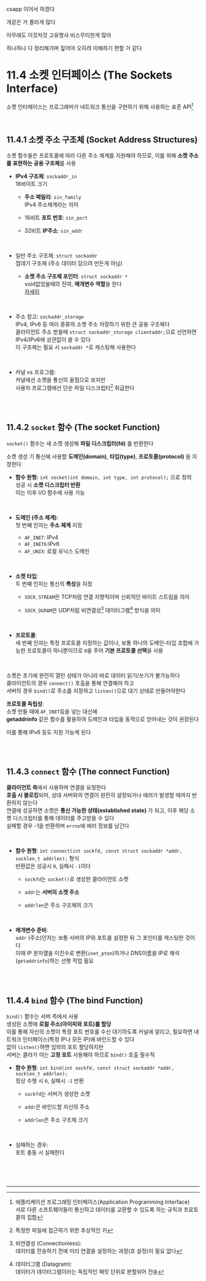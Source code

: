 csapp 이어서 하겠다

개같은 거 졸라게 많다

아무래도 이것저것 고유명사 비스무리한게 많아

하나하나 다 정리해가며 짚어야 오히려 이해하기 편할 거 같다



# 11.4 소켓 인터페이스 (The Sockets Interface)

소켓 인터페이스는 프로그래머가 네트워크 통신을 구현하기 위해 사용하는 표준 API[^1]

<br>

## 11.4.1 소켓 주소 구조체 (Socket Address Structures)

소켓 함수들은 프로토콜에 따라 다른 주소 체계를 지원해야 하므로, 이를 위해 **소켓 주소를 표현하는 공용 구조체**를 사용

- **IPv4 구조체**: `sockaddr_in`<br>
  16바이트 크기

    - **주소 패밀리**: `sin_family`<br>
      IPv4 주소체계라는 의미

    - 16비트 **포트 번호**: `sin_port`

    - 32비트 **IP주소**: `sin_addr`

<br>

- 일반 주소 구조체: `struct sockaddr`<br>
  껍데기 구조체 (주소 데이터 담으려 만든게 아님)

    - **소켓 주소 구조체 포인터**: `struct sockaddr *`<br>
      void없었을때의 잔여, **매개변수 역할**을 한다<br>
      [자세히](../../reviews/week8_word/sockaddr.md)

<br>

- 주소 창고: `sockaddr_storage`<br>
  IPv4, IPv6 등 여러 종류의 소켓 주소 저장하기 위한 큰 공용 구조체다<br>
  클라이언트 주소 받을때 `struct sockaddr_storage clientaddr;`으로 선언하면 IPv4/IPv6에 상관없이 쓸 수 있다<br>
  이 구조체는 필요 시 `sockaddr *`로 캐스팅해 사용한다

<br>

- 커널 vs 프로그램:<br>
  커널에선 소켓을 통신의 끝점으로 보지만<br>
  사용자 프로그램에선 단순 파일 디스크립터[^2] 취급한다

<br><br>

## 11.4.2 `socket` 함수 (The socket Function)

`socket()` 함수는 새 소켓 생성해 **파일 디스크립터(fd)** 를 반환한다

소켓 생성 기 통신에 사용할 **도메인(domain)**, **타입(type)**, **프로토콜(protocol)** 을 지정한다

- **함수 원형:** `int socket(int domain, int type, int protocol);` 으로 정의<br>
  성공 시 **소켓 디스크립터 반환**<br>
  이는 이후 I/O 함수에 사용 가능

<br>

- **도메인 (주소 체계)**:<br>
  첫 번째 인자는 **주소 체계** 지정

    - `AF_INET`: IPv4
    - `AF_INET6`:IPv6
    - `AF_UNIX`: 로컬 유닉스 도메인

<br>

- **소켓 타입**:<br>
  두 번째 인자는 통신의 **특성**을 지정

    - `SOCK_STREAM`은 TCP처럼 연결 지향적이며 신뢰적인 바이트 스트림을 의미

    - `SOCK_DGRAM`은 UDP처럼 비연결성[^3] 데이터그램[^4] 방식을 의미

<br>

- **프로토콜**:<br>
  세 번째 인자는 특정 프로토콜 지정하는 값이나, 보통 하나의 도메인-타입 조합에 가능한 프로토콜이 하나뿐이므로 `0`을 주어 **기본 프로토콜 선택**을 사용

<br>

소켓은 초기에 완전히 열린 상태가 아니라 바로 데이터 읽기/쓰기가 불가능하다
<br>
클라이언트의 경우 `connect()` 호출을 통해 연결해야 하고
<br>
서버의 경우 `bind()`로 주소를 지정하고 `listen()`으로 대기 상태로 만들어야한다

**프로토콜 독립성**:<br>
소켓 만들 때에 `AF_INET`등을 넣는 대신에 <br>
**getaddrinfo** 같은 함수를 활용하여 도메인과 타입을 동적으로 얻어내는 것이 권장된다

이를 통해 IPv6 등도 지원 가능케 된다

<br><br>

## 11.4.3 `connect` 함수 (The connect Function)

**클라이언트 측**에서 사용하며 연결을 요청한다<br>
**호출 시 블로킹**되어, 상대 서버와의 연결이 완전히 설정되거나 에러가 발생할 때까지 반환하지 않는다<br>
연결에 성공하면 소켓은 **통신 가능한 상태(established state)** 가 되고, 이후 해당 소켓 디스크립터를 통해 데이터를 주고받을 수 있다<br>
실패할 경우 -1을 반환하며 `errno`에 에러 정보를 남긴다

<br>

- **함수 원형**: `int connect(int sockfd, const struct sockaddr *addr, socklen_t addrlen);` 형식<br>
  반환값은 성공시 `0`, 실패시 `-1`이다

    - `sockfd`는 `socket()`로 생성한 클라이언트 소켓

    - `addr`는 **서버의 소켓 주소**

    - `addrlen`은 주소 구조체의 크기

<br>

- **매개변수 준비**:<br>
  `addr` (주소)인자는 보통 서버의 IP와 포트를 설정한 뒤 그 포인터를 캐스팅한 것이다<br>
  이때 IP 문자열을 이진수로 변환(`inet_pton`)하거나 DNS이름을 IP로 해석 (`getaddrinfo`)하는 선행 작업 필요

<br><br>

## 11.4.4 `bind` 함수 (The bind Function)

`bind()` 함수는 서버 측에서 사용<br>
생성된 소켓에 **로컬 주소(아이피와 포트)를 할당**<br>
이를 통해 자신의 소켓이 특정 포트 번호를 수신 대기하도록 커널에 알리고, 필요하면 네트워크 인터페이스(특정 IP나 모든 IP)에 바인드할 수 있다<br>
없이 `listen()`하면 임의의 포트 할당하지만<br>
서버는 클라가 아는 **고정 포트** 사용해야 하므로 `bind()` 호출 필수적

- **함수 원형**: `int bind(int sockfd, const struct sockaddr *addr, socklen_t addrlen);`<br>
  정상 수행 시 `0`, 실패시 `-1` 반환

    - `sockfd`는 서버가 생성한 소켓

    - `addr`은 바인드할 자신의 주소

    - `addrlen`은 주소 구조체 크기

<br>

- 실패하는 경우:<br>
  포트 충동 시 실패한다















<br><br><br>

___

[^1]: 애플리케이션 프로그래밍 인터페이스(Application Programming Interface)<br>
서로 다른 소프트웨어들이 통신하고 데이터를 교환할 수 있도록 하는 규칙과 프로토콜의 집합

[^2]: 특정한 파일에 접근하기 위한 추상적인 키

[^3]:비연결성 (Connectionless):<br>
데이터를 전송하기 전에 미리 연결을 설정하는 과정(호 설정)이 필요 없다

[^4]: 데이터그램 (Datagram):<br>
데이터가 데이터그램이라는 독립적인 패킷 단위로 분할되어 전송

[^5]: 
